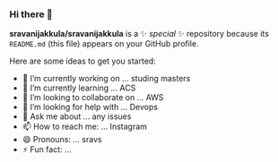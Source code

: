 ### Hi there 👋


**sravanijakkula/sravanijakkula** is a ✨ _special_ ✨ repository because its `README.md` (this file) appears on your GitHub profile.

Here are some ideas to get you started:

- 🔭 I’m currently working on ... studing masters
- 🌱 I’m currently learning ... ACS
- 👯 I’m looking to collaborate on ... AWS
- 🤔 I’m looking for help with ... Devops
- 💬 Ask me about ... any issues
- 📫 How to reach me: ... Instagram
- 😄 Pronouns: ... sravs
- ⚡ Fun fact: ...

